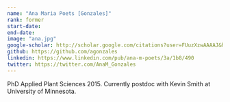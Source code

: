 ```yaml
---
name: "Ana Maria Poets [Gonzales]"
rank: former
start-date:
end-date: 
image: "ana.jpg"
google-scholar: http://scholar.google.com/citations?user=FUuzXzwAAAAJ&hl=en
github: https://github.com/agonzales
linkedin: https://www.linkedin.com/pub/ana-m-poets/3a/1b8/490
twitter: https://twitter.com/AnaM_Gonzales
---
```


PhD Applied Plant Sciences 2015.
Currently postdoc with Kevin Smith at University of Minnesota.